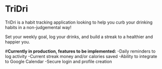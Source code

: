 # TriDri
TriDri is a habit tracking application looking to help you curb your drinking habits in a non-judgemental way!

Set your weekly goal, log your drinks, and build a streak to a healthier and happier you.

#**Currently in production, features to be implemented:**
-Daily reminders to log activity
-Current streak money and/or calories saved
-Ability to integrate to Google Calendar
-Secure login and profile creation
